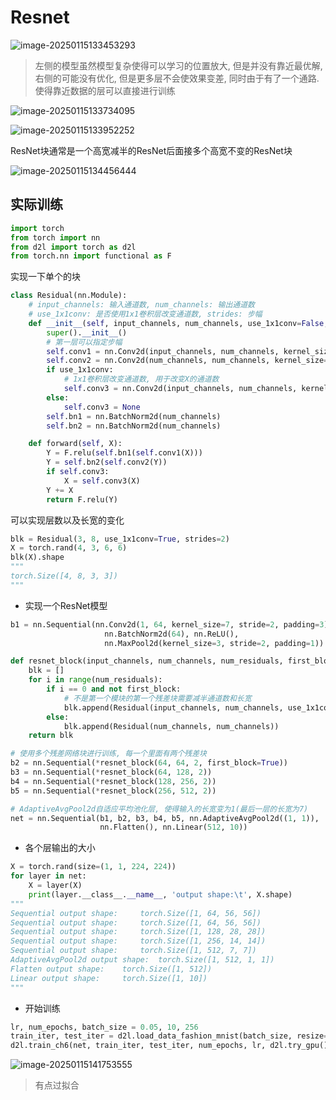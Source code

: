 # Resnet

![image-20250115133453293](https://picture-01-1316374204.cos.ap-beijing.myqcloud.com/image/202501151334397.png)

> 左侧的模型虽然模型复杂使得可以学习的位置放大, 但是并没有靠近最优解, 右侧的可能没有优化, 但是更多层不会使效果变差, 同时由于有了一个通路. 使得靠近数据的层可以直接进行训练

![image-20250115133734095](https://picture-01-1316374204.cos.ap-beijing.myqcloud.com/image/202501151337136.png)

![image-20250115133952252](https://picture-01-1316374204.cos.ap-beijing.myqcloud.com/image/202501151339318.png)

ResNet块通常是一个高宽减半的ResNet后面接多个高宽不变的ResNet块

![image-20250115134456444](https://picture-01-1316374204.cos.ap-beijing.myqcloud.com/image/202501151344509.png)

## 实际训练

```python
import torch
from torch import nn
from d2l import torch as d2l
from torch.nn import functional as F
```

实现一下单个的块

```python
class Residual(nn.Module):
    # input_channels: 输入通道数, num_channels: 输出通道数
    # use_1x1conv: 是否使用1x1卷积层改变通道数, strides: 步幅
    def __init__(self, input_channels, num_channels, use_1x1conv=False, strides=1):
        super().__init__()
        # 第一层可以指定步幅
        self.conv1 = nn.Conv2d(input_channels, num_channels, kernel_size=3, padding=1, stride=strides)
        self.conv2 = nn.Conv2d(num_channels, num_channels, kernel_size=3, padding=1)
        if use_1x1conv:
            # 1x1卷积层改变通道数, 用于改变X的通道数
            self.conv3 = nn.Conv2d(input_channels, num_channels, kernel_size=1, stride=strides)
        else:
            self.conv3 = None
        self.bn1 = nn.BatchNorm2d(num_channels)
        self.bn2 = nn.BatchNorm2d(num_channels)

    def forward(self, X):
        Y = F.relu(self.bn1(self.conv1(X)))
        Y = self.bn2(self.conv2(Y))
        if self.conv3:
            X = self.conv3(X)
        Y += X
        return F.relu(Y)
```

可以实现层数以及长宽的变化

```python
blk = Residual(3, 8, use_1x1conv=True, strides=2)
X = torch.rand(4, 3, 6, 6)
blk(X).shape
"""
torch.Size([4, 8, 3, 3])
"""
```

+ 实现一个ResNet模型

```python
b1 = nn.Sequential(nn.Conv2d(1, 64, kernel_size=7, stride=2, padding=3),
                     nn.BatchNorm2d(64), nn.ReLU(),
                     nn.MaxPool2d(kernel_size=3, stride=2, padding=1))

def resnet_block(input_channels, num_channels, num_residuals, first_block=False):
    blk = []
    for i in range(num_residuals):
        if i == 0 and not first_block:
            # 不是第一个模块的第一个残差块需要减半通道数和长宽
            blk.append(Residual(input_channels, num_channels, use_1x1conv=True, strides=2))
        else:
            blk.append(Residual(num_channels, num_channels))
    return blk

# 使用多个残差网络块进行训练, 每一个里面有两个残差块
b2 = nn.Sequential(*resnet_block(64, 64, 2, first_block=True))
b3 = nn.Sequential(*resnet_block(64, 128, 2))
b4 = nn.Sequential(*resnet_block(128, 256, 2))
b5 = nn.Sequential(*resnet_block(256, 512, 2))

# AdaptiveAvgPool2d自适应平均池化层, 使得输入的长宽变为1(最后一层的长宽为7)
net = nn.Sequential(b1, b2, b3, b4, b5, nn.AdaptiveAvgPool2d((1, 1)),
                    nn.Flatten(), nn.Linear(512, 10))
```

+ 各个层输出的大小

```python
X = torch.rand(size=(1, 1, 224, 224))
for layer in net:
    X = layer(X)
    print(layer.__class__.__name__, 'output shape:\t', X.shape)
"""
Sequential output shape:	 torch.Size([1, 64, 56, 56])
Sequential output shape:	 torch.Size([1, 64, 56, 56])
Sequential output shape:	 torch.Size([1, 128, 28, 28])
Sequential output shape:	 torch.Size([1, 256, 14, 14])
Sequential output shape:	 torch.Size([1, 512, 7, 7])
AdaptiveAvgPool2d output shape:	 torch.Size([1, 512, 1, 1])
Flatten output shape:	 torch.Size([1, 512])
Linear output shape:	 torch.Size([1, 10])
"""
```

+ 开始训练

```python
lr, num_epochs, batch_size = 0.05, 10, 256
train_iter, test_iter = d2l.load_data_fashion_mnist(batch_size, resize=96)
d2l.train_ch6(net, train_iter, test_iter, num_epochs, lr, d2l.try_gpu())
```

![image-20250115141753555](https://picture-01-1316374204.cos.ap-beijing.myqcloud.com/image/202501151417644.png)

> 有点过拟合